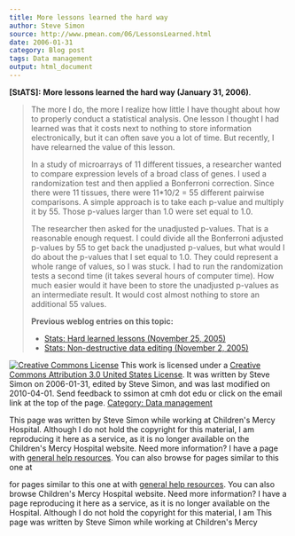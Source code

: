 ```yaml
---
title: More lessons learned the hard way
author: Steve Simon
source: http://www.pmean.com/06/LessonsLearned.html
date: 2006-01-31
category: Blog post
tags: Data management
output: html_document
---
```

**[StATS]:** **More lessons learned the hard way
(January 31, 2006)**.

> The more I do, the more I realize how little I have thought about how
> to properly conduct a statistical analysis. One lesson I thought I had
> learned was that it costs next to nothing to store information
> electronically, but it can often save you a lot of time. But recently,
> I have relearned the value of this lesson.
>
> In a study of microarrays of 11 different tissues, a researcher wanted
> to compare expression levels of a broad class of genes. I used a
> randomization test and then applied a Bonferroni correction. Since
> there were 11 tissues, there were 11\*10/2 = 55 different pairwise
> comparisons. A simple approach is to take each p-value and multiply it
> by 55. Those p-values larger than 1.0 were set equal to 1.0.
>
> The researcher then asked for the unadjusted p-values. That is a
> reasonable enough request. I could divide all the Bonferroni adjusted
> p-values by 55 to get back the unadjusted p-values, but what would I
> do about the p-values that I set equal to 1.0. They could represent a
> whole range of values, so I was stuck. I had to run the randomization
> tests a second time (it takes several hours of computer time). How
> much easier would it have been to store the unadjusted p-values as an
> intermediate result. It would cost almost nothing to store an
> additional 55 values.
>
> **Previous weblog entries on this topic:**
>
> -   [Stats: Hard learned lessons (November
>     25, 2005)](http://www.childrensmercy.org/stats/weblog2005/HardLessons.asp)
> -   [Stats: Non-destructive data editing (November
>     2, 2005)](http://www.childrensmercy.org/stats/weblog2005/NondestructiveEditing.asp)

[![Creative Commons
License](http://i.creativecommons.org/l/by/3.0/us/80x15.png)](http://creativecommons.org/licenses/by/3.0/us/)
This work is licensed under a [Creative Commons Attribution 3.0 United
States License](http://creativecommons.org/licenses/by/3.0/us/). It was
written by Steve Simon on 2006-01-31, edited by Steve Simon, and was
last modified on 2010-04-01. Send feedback to ssimon at cmh dot edu or
click on the email link at the top of the page. [Category: Data
management](../category/DataManagement.html)

This page was written by Steve Simon while working at Children\'s Mercy
Hospital. Although I do not hold the copyright for this material, I am
reproducing it here as a service, as it is no longer available on the
Children\'s Mercy Hospital website. Need more information? I have a page
with [general help resources](../GeneralHelp.html). You can also browse
for pages similar to this one at
<!---More--->
for pages similar to this one at
with [general help resources](../GeneralHelp.html). You can also browse
Children\'s Mercy Hospital website. Need more information? I have a page
reproducing it here as a service, as it is no longer available on the
Hospital. Although I do not hold the copyright for this material, I am
This page was written by Steve Simon while working at Children\'s Mercy

<!---Do not use
**[StATS]:** **More lessons learned the hard way
This page was written by Steve Simon while working at Children\'s Mercy
Hospital. Although I do not hold the copyright for this material, I am
reproducing it here as a service, as it is no longer available on the
Children\'s Mercy Hospital website. Need more information? I have a page
with [general help resources](../GeneralHelp.html). You can also browse
for pages similar to this one at
--->

